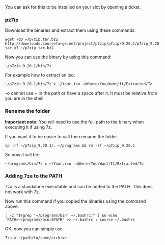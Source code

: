 
You can ask for this to be installed on your slot by opening a ticket.

### pz7ip

Download the binaries and extract them using these commands:

~~~
wget -qO ~/p7zip.tar.bz2 http://downloads.sourceforge.net/project/p7zip/p7zip/9.20.1/p7zip_9.20.1_x86_linux_bin.tar.bz2
tar xf ~/p7zip.tar.bz2
~~~

Now you can use the binary by using this command:

~~~
~/p7zip_9.20.1/bin/7z
~~~

For example how to extract an iso:

~~~
~/p7zip_9.20.1/bin/7z x ~/Your.iso -oWhere/You/Want/It/Extracted/To
~~~

-o cannot use ~ in the path or have a space after it. It must be relative from you are in the shell.

### Rename the folder

**Important note:** You will need to use the full path to the binary when executing it if using 7z.

If you want it to be easier to call then rename the folder

~~~
cp -rf ~/p7zip_9.20.1/. ~/programs && rm -rf ~/p7zip_9.20.1
~~~

So now it will be:

~~~
~/programs/bin/7z x ~/Your.iso -oWhere/You/Want/It/Extracted/To
~~~

### Adding 7za to the PATH

7za is a standalone executable and can be added to the PATH. This does not work with 7z.

Now run this command if you copied the binaries using the command above:

~~~
[ -z "$(grep '~/programs/bin' ~/.bashrc)" ] && echo 'PATH=~/programs/bin:$PATH' >> ~/.bashrc ; source ~/.bashrc
~~~

OK, now you can simply use

~~~
7za x ~/path/to/some/archive
~~~


